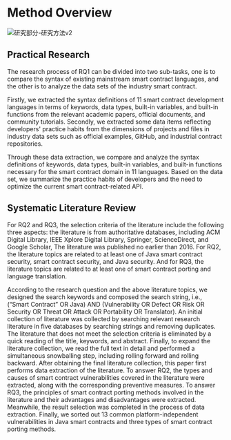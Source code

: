 # Method Overview

![研究部分-研究方法v2](/Users/bugfrog/Desktop/typora_images/研究部分-研究方法v2.png)

## Practical Research

The research process of RQ1 can be divided into two sub-tasks, one is to compare the syntax of existing mainstream smart contract languages, and the other is to analyze the data sets of the industry smart contract.

Firstly, we extracted the syntax definitions of 11 smart contract development languages in terms of keywords, data types, built-in variables, and built-in functions from the relevant academic papers, official documents, and community tutorials. Secondly, we extracted some data items reflecting developers' practice habits from the dimensions of projects and files in industry data sets such as official examples, GitHub, and industrial contract repositories.  

Through these data extraction, we compare and analyze the syntax definitions of keywords, data types, built-in variables, and built-in functions necessary for the smart contract domain in 11 languages. Based on the data set, we summarize the practice habits of developers and the need to optimize the current smart contract-related API.

## Systematic Literature Review

For RQ2 and RQ3, the selection criteria of the literature include the following three aspects: the literature is from authoritative databases, including ACM Digital Library, IEEE Xplore Digital Library, Springer, ScienceDirect, and Google Scholar, The literature was published no earlier than 2016. For RQ2, the literature topics are related to at least one of Java smart contract security, smart contract security, and Java security. And for RQ3, the literature topics are related to at least one of smart contract porting and language translation.

According to the research question and the above literature topics, we designed the search keywords and composed the search string, i.e., (“Smart Contract” OR Java) AND (Vulnerability OR Defect OR Risk OR Security OR Threat OR Attack OR Portability OR Translator). An initial collection of literature was collected by searching relevant research literature in five databases by searching strings and removing duplicates. The literature that does not meet the selection criteria is eliminated by a quick reading of the title, keywords, and abstract. Finally, to expand the literature collection, we read the full text in detail and performed a simultaneous snowballing step, including rolling forward and rolling backward. After obtaining the final literature collection, this paper first performs data extraction of the literature. To answer RQ2, the types and causes of smart contract vulnerabilities covered in the literature were extracted, along with the corresponding preventive measures. To answer RQ3, the principles of smart contract porting methods involved in the literature and their advantages and disadvantages were extracted. Meanwhile, the result selection was completed in the process of data extraction. Finally, we sorted out 13 common platform-independent vulnerabilities in Java smart contracts and three types of smart contract porting methods.  